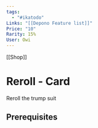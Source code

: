 ```yaml
---
tags:
  - "#ikatodo"
Links: "[[Depono Feature list]]"
Price: "10"
Rarity: 15%
User: Owi
---
```

[[Shop]]

# Reroll - Card
Reroll the trump suit
## Prerequisites 

